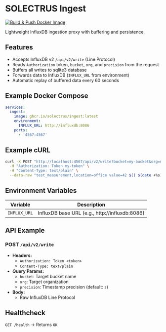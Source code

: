 # SOLECTRUS Ingest

[![Build & Push Docker Image](https://github.com/solectrus/ingest/actions/workflows/ci.yml/badge.svg)](https://github.com/solectrus/ingest/actions/workflows/ci.yml)

Lightweight InfluxDB ingestion proxy with buffering and persistence.

## Features

- Accepts InfluxDB v2 `/api/v2/write` (Line Protocol)
- Reads `Authorization` token, `bucket`, `org`, and `precision` from the request
- Buffers all writes to sqlite3 database
- Forwards data to InfluxDB (`INFLUX_URL` from environment)
- Automatic replay of buffered data every 60 seconds

## Example Docker Compose

```yaml
services:
  ingest:
    image: ghcr.io/solectrus/ingest:latest
    environment:
      INFLUX_URL: http://influxdb:8086
    ports:
      - '4567:4567'
```

## Example cURL

```bash
curl -X POST "http://localhost:4567/api/v2/write?bucket=my-bucket&org=my-org&precision=ns" \
  -H "Authorization: Token my-token" \
  -H "Content-Type: text/plain" \
  --data-raw "test_measurement,location=office value=42 $(( $(date +%s) * 1000000000 ))"
```

## Environment Variables

| Variable     | Description                                    |
| ------------ | ---------------------------------------------- |
| `INFLUX_URL` | InfluxDB base URL (e.g., http://influxdb:8086) |

## API Example

### POST `/api/v2/write`

- **Headers:**
  - `Authorization: Token <token>`
  - `Content-Type: text/plain`
- **Query Params:**
  - `bucket`: Target bucket name
  - `org`: Target organization
  - `precision`: Timestamp precision (default: `s`)
- **Body:**
  - Raw InfluxDB Line Protocol

## Healthcheck

`GET /health` → Returns `OK`
